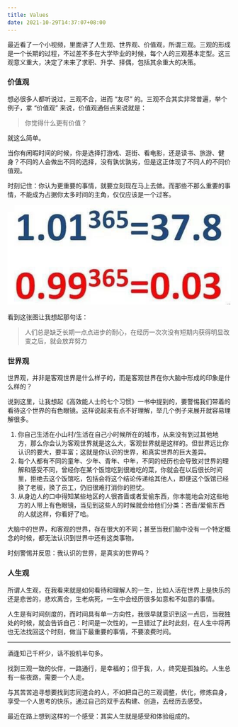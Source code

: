 ```yaml
---
title: Values
date: 2021-10-29T14:37:07+08:00
---
```


最近看了一个小视频，里面讲了人生观、世界观、价值观，所谓三观。三观的形成是一个长期的过程，不过差不多在大学毕业的时候，每个人的三观基本定型。这三观意义重大，决定了未来了求职、升学、择偶，包括其余重大的决策。

### 价值观

想必很多人都听说过，三观不合，进而 “友尽” 的。三观不合其实非常普遍，举个例子，拿 “价值观” 来说，价值观通俗点来说就是：

> 你觉得什么更有价值？

就这么简单。

当你有闲暇时间的时候，你是选择打游戏、逛街、看电影，还是读书、旅游、健身？不同的人会做出不同的选择，没有孰优孰劣，但是这正体现了不同人的不同价值观。

时刻记住：你认为更重要的事情，就要立刻现在马上去做。而那些不那么重要的事情，不能成为占据你太多时间的主角，仅仅应该是一个过客。

<center><img src="../assets/images/grow-a-little-everyday.jpg"></center>

看到这张图让我想起那句话：

> 人们总是缺乏长期一点点进步的耐心，在经历一次次没有短期内获得明显改变之后，就会放弃努力

### 世界观

世界观，并非是客观世界是什么样子的，而是客观世界在你大脑中形成的印象是什么样的？

说到这里，让我想起《高效能人士的七个习惯》一书中提到的，要警惕我们带着的看待这个世界的有色眼镜。这样说起来有点不好理解，举几个例子来展开就容易理解很多。

1. 你自己生活在小山村/生活在自己小时候所在的城市，从来没有到过其他地方，那么你会认为客观世界就是这么大，客观世界就是这样的。但世界远比你认识的要大，要丰富；这就是你认识的世界，和真实世界的巨大差异。
2. 每个人都有不同的童年、少年、青年、中年，不同的经历也会导致对世界的理解和感受不同，曾经你在某个饭馆吃到很难吃的菜，你就会在以后很长时间里，拒绝去这个饭馆吃，包括会将这个结论传递给其他人，即便这个饭馆已经换了老板，换了员工，仍旧很难打消你的担忧。
3. 从身边人的口中得知某些地区的人很吝啬或者爱偷东西，你本能地会对这些地方的人带上有色眼镜，当见到这些人的时候就会给他们分类：吝啬/爱偷东西的人就这样，你看好了哈。

大脑中的世界，和客观的世界，存在很大的不同；甚至当我们脑中没有一个特定概念的时候，都无法认识到世界中还有这类事物。

时刻警惕并反思：我认识的世界，是真实的世界吗？

### 人生观

所谓人生观，在我看来就是如何看待和理解人的一生，比如人活在世界上是快乐的还是悲苦的，悲欢离合，生老病死，一生中会经历很多如意和不如意的事情。

人生是有时间刻度的，而时间具有单一方向性，我很早就意识到这一点后，当我独处的时候，就会告诉自己：时间是一次性的，一旦错过了此时此刻，在人生中将再也无法找回这个时刻，做当下最重要的事情，不要浪费时间。

---

酒逢知己千杯少，话不投机半句多。

找到三观一致的伙伴，一路通行，是幸福的；但于我，人，终究是孤独的。人生总有一些夜路，需要一个人走。

与其苦苦追寻想要找到志同道合的人，不如把自己的三观调整，优化，修炼自身，享受一个人思考的快乐，通过自己的双手去构建、创造，去经历去感受。

最近在路上想到这样的一个感受：其实人生就是感受和体验组成的。